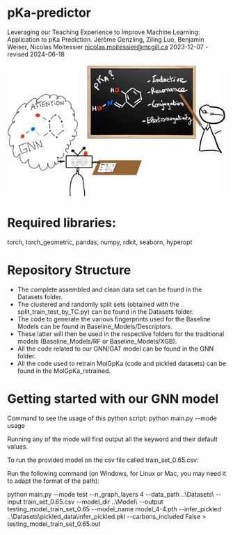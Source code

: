 # pKa-predictor
Leveraging our Teaching Experience to Improve Machine Learning: Application to pKa Prediction.
Jérôme Genzling, Ziling Luo, Benjamin Weiser, Nicolas Moitessier
nicolas.moitessier@mcgill.ca
2023-12-07 - revised 2024-06-18

![Graphical-abstract300.png](Graphical-abstract300.png)

# Required libraries:
torch, torch_geometric, pandas, numpy, rdkit, seaborn, hyperopt

# Repository Structure

- The complete assembled and clean data set can be found in the Datasets folder.
- The clustered and randomly split sets (obtained with the split_train_test_by_TC.py) can be found in the Datasets folder.
- The code to generate the various fingerprints used for the Baseline Models can be found in Baseline_Models/Descriptors.
- These latter will then be used in the respective folders for the traditional models (Baseline_Models/RF or Baseline_Models/XGB).
- All the code related to our GNN/GAT model can be found in the GNN folder.
- All the code used to retrain MolGpKa (code and pickled datasets) can be found in the MolGpKa_retrained.

# Getting started with our GNN model
Command to see the usage of this python script:
python main.py --mode usage

Running any of the mode will first output all the keyword and their default values.

To run the provided model on the csv file called train_set_0.65.csv:

Run the following command (on Windows, for Linux or Mac, you may need it to adapt the format of the path):

python main.py --mode test --n_graph_layers 4 --data_path ..\Datasets\ --input train_set_0.65.csv --model_dir ..\Model\  --output testing_model_train_set_0.65 --model_name model_4-4.pth --infer_pickled ..\Datasets\pickled_data\infer_pickled.pkl --carbons_included False > testing_model_train_set_0.65.out 
